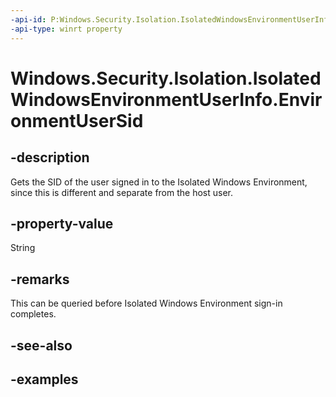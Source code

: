 ```yaml
---
-api-id: P:Windows.Security.Isolation.IsolatedWindowsEnvironmentUserInfo.EnvironmentUserSid
-api-type: winrt property
---
```


# Windows.Security.Isolation.IsolatedWindowsEnvironmentUserInfo.EnvironmentUserSid

<!--
public string EnvironmentUserSid { get; }
-->


## -description
Gets the SID of the user signed in to the Isolated Windows Environment, since this is different and separate from the host user. 

## -property-value
String

## -remarks
This can be queried before Isolated Windows Environment sign-in completes. 

## -see-also

## -examples


